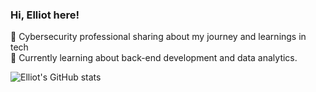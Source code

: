 ### Hi, Elliot here! 

🔭 Cybersecurity professional sharing about my journey and learnings in tech<br/> 
🔭 Currently learning about back-end development and data analytics.<br/> 

![Elliot's GitHub stats](https://github-readme-stats.vercel.app/api?username=etkhoan&count_private=true&show_icons=true&theme=tokyonight)
<!--
**etkhoan/etkhoan** is a ✨ _special_ ✨ repository because its `README.md` (this file) appears on your GitHub profile.

Here are some ideas to get you started:

- 🔭 I’m currently working on ...
- 🌱 I’m currently learning ...
- 👯 I’m looking to collaborate on ...
- 🤔 I’m looking for help with ...
- 💬 Ask me about ...
- 📫 How to reach me: ...
- 😄 Pronouns: ...
- ⚡ Fun fact: ...
-->
